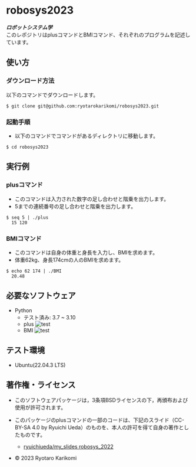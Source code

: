 # robosys2023
***ロボットシステム学***  
このレポジトリはplusコマンドとBMIコマンド、それぞれのプログラムを記述しています。


## 使い方
### ダウンロード方法
以下のコマンドでダウンロードします。
```
$ git clone git@github.com:ryotarokarikomi/robosys2023.git
```

### 起動手順
* 以下のコマンドでコマンドがあるディレクトリに移動します。
```
$ cd robosys2023
```
## 実行例  

### plusコマンド
* このコマンドは入力された数字の足し合わせと階乗を出力します。
* 5までの連続番号の足し合わせと階乗を出力します。
```
$ seq 5 | ./plus
  15 120
```

### BMIコマンド
* このコマンドは自身の体重と身長を入力し、BMIを求めます。
* 体重62kg、身長174cmの人のBMIを求めます。
```
$ echo 62 174 | ./BMI
  20.48
```

## 必要なソフトウェア
  * Python
    * テスト済み: 3.7 ~ 3.10
    * plus ![test](https://github.com/ryotarokarikomi/robosys2023/actions/workflows/test_plus.yml/badge.svg)
    * BMI ![test](https://github.com/ryotarokarikomi/robosys2023/actions/workflows/test_BMI.yml/badge.svg)


## テスト環境
* Ubuntu(22.04.3 LTS)


## 著作権・ライセンス

* このソフトウェアパッケージは，3条項BSDライセンスの下，再頒布および使用が許可されます。
* このパッケージのplusコマンドの一部のコードは、下記のスライド（CC-BY-SA 4.0 by Ryuichi Ueda）のものを、本人の許可を得て自身の著作としたものです。
  * [ryuichiueda/my_slides robosys_2022](https://github.com/ryuichiueda/my_slides/tree/master/robosys_2022)


* © 2023 Ryotaro Karikomi
